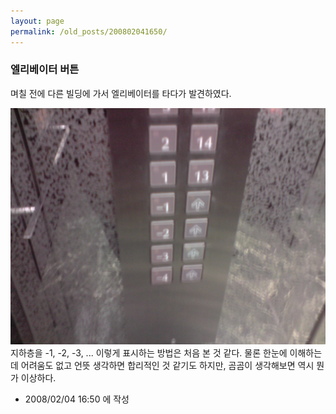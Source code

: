 ```yaml
---
layout: page
permalink: /old_posts/200802041650/
---
```


### 엘리베이터 버튼

며칠 전에 다른 빌딩에 가서 엘리베이터를 타다가 발견하였다.

![c0003499_47a6c30ecf338.jpg](200802041650/c0003499_47a6c30ecf338.jpg)
지하층을 -1, -2, -3, ... 이렇게 표시하는 방법은 처음 본 것 같다. 
물론 한눈에 이해하는 데 어려움도 없고 언뜻 생각하면 합리적인 것 같기도 하지만, 곰곰이 생각해보면 역시 뭔가 이상하다.







- 2008/02/04 16:50 에 작성
